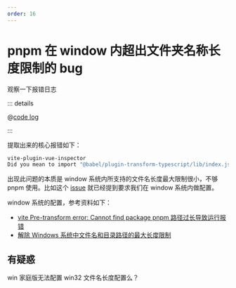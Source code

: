 ```yaml
---
order: 16
---
```


# pnpm 在 window 内超出文件夹名称长度限制的 bug

观察一下报错日志

::: details

@[code log](./code/016/error.log)

:::

提取出来的核心报错如下：

```bash
vite-plugin-vue-inspector
Did you mean to import "@babel/plugin-transform-typescript/lib/index.js"?
```

出现此问题的本质是 window 系统内所支持的文件名长度最大限制很小，不够 pnpm 使用。比如这个 [issue](https://github.com/pnpm/pnpm/issues/7355#issuecomment-2068016758) 就已经提到要求我们在 window 系统内做配置。

window 系统的配置，参考资料如下：

- [vite Pre-transform error: Cannot find package pnpm 路径过长导致运行报错](https://blog.csdn.net/qq_25996219/article/details/140328092)
- [解除 Windows 系统中文件名和目录路径的最大长度限制](https://blog.csdn.net/m0_66674794/article/details/140330611)

## 有疑惑

win 家庭版无法配置 win32 文件名长度配置么？

